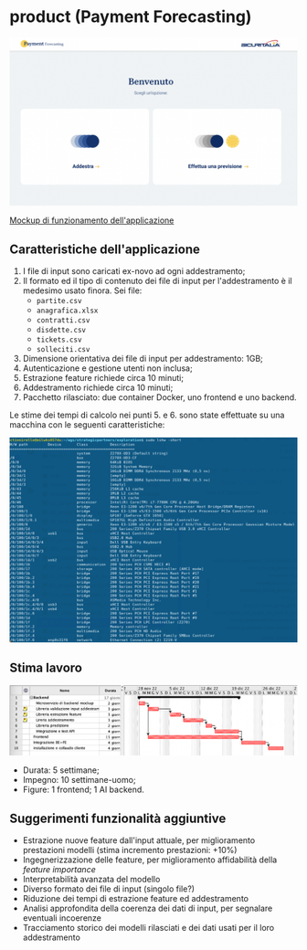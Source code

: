 # product (Payment Forecasting)

![interfaccia](interfaccia.png)

[Mockup di funzionamento dell'applicazione](https://xd.adobe.com/view/eb03dfb6-65eb-4812-8f4f-1fc7e1723b69-be50/?fullscreen)

## Caratteristiche dell'applicazione

1. I file di input sono caricati ex-novo ad ogni addestramento;
2. Il formato ed il tipo di contenuto dei file di input per l'addestramento è il 
   medesimo usato finora. Sei file:
   - `partite.csv`
   - `anagrafica.xlsx`
   - `contratti.csv`
   - `disdette.csv`
   - `tickets.csv`
   - `solleciti.csv`
3. Dimensione orientativa dei file di input per addestramento: 1GB;
4. Autenticazione e gestione utenti non inclusa;
5. Estrazione feature richiede circa 10 minuti;
6. Addestramento richiede circa 10 minuti;
7. Pacchetto rilasciato: due container Docker, uno frontend e uno backend.

Le stime dei tempi di calcolo nei punti 5. e 6. sono state effettuate su una 
macchina 
con le seguenti caratteristiche:

![dettagli_server](dettagli_server.png)

## Stima lavoro

![gantt](gantt.png "gantt")

- Durata: 5 settimane;
- Impegno: 10 settimane-uomo;
- Figure: 1 frontend; 1 AI backend.

## Suggerimenti funzionalità aggiuntive

- Estrazione nuove feature dall'input attuale, per miglioramento prestazioni modelli (stima incremento prestazioni: +10%)
- Ingegnerizzazione delle feature, per miglioramento affidabilità della _feature importance_
- Interpretabilità avanzata del modello
- Diverso formato dei file di input (singolo file?)
- Riduzione dei tempi di estrazione feature ed addestramento
- Analisi approfondita della coerenza dei dati di input, per segnalare eventuali incoerenze
- Tracciamento storico dei modelli rilasciati e dei dati usati per il loro addestramento
